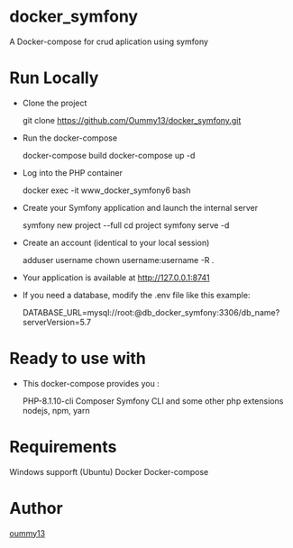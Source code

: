 # docker_symfony

A Docker-compose for crud aplication using symfony

# Run Locally

* Clone the project

  git clone https://github.com/Oummy13/docker_symfony.git
  
* Run the docker-compose

  docker-compose build
  docker-compose up -d

* Log into the PHP container

  docker exec -it www_docker_symfony6 bash
  
* Create your Symfony application and launch the internal server

  symfony new project --full
  cd project
  symfony serve -d
  
* Create an account (identical to your local session)

  adduser username
  chown username:username -R .
  
- Your application is available at http://127.0.0.1:8741

* If you need a database, modify the .env file like this example:

  DATABASE_URL=mysql://root:@db_docker_symfony:3306/db_name?serverVersion=5.7
  
# Ready to use with
  * This docker-compose provides you :

    PHP-8.1.10-cli
    Composer
    Symfony CLI
    and some other php extensions
    nodejs, npm, yarn


# Requirements

  Windows supporft (Ubuntu)
  Docker
  Docker-compose

# Author

 <a href="">oummy13</a>
